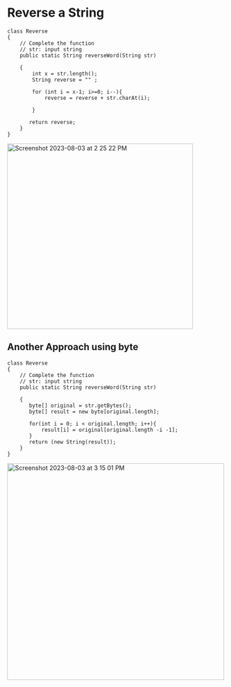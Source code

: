# Reverse a String 
```
class Reverse
{
    // Complete the function
    // str: input string
    public static String reverseWord(String str)

    {
        int x = str.length();
        String reverse = "" ;
            
        for (int i = x-1; i>=0; i--){
            reverse = reverse + str.charAt(i); 
            
        }
        
       return reverse;
    }
}
```
<img width="428" alt="Screenshot 2023-08-03 at 2 25 22 PM" src="https://github.com/Abhi-Codehub/DSA-/assets/111800760/df394638-6fb6-4d21-be23-779672151062">

## Another Approach using byte
```
class Reverse
{
    // Complete the function
    // str: input string
    public static String reverseWord(String str)

    {
       byte[] original = str.getBytes();
       byte[] result = new byte[original.length];
       
       for(int i = 0; i < original.length; i++){
           result[i] = original[original.length -i -1]; 
       }
       return (new String(result));
    }
}
```
<img width="500" alt="Screenshot 2023-08-03 at 3 15 01 PM" src="https://github.com/Abhi-Codehub/DSA-/assets/111800760/f62d993e-1d96-4082-ad62-805845bbab69">

